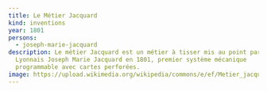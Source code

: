 ```yaml
---
title: Le Métier Jacquard
kind: inventions
year: 1801
persons:
  - joseph-marie-jacquard
description: Le métier Jacquard est un métier à tisser mis au point par le
  Lyonnais Joseph Marie Jacquard en 1801, premier système mécanique
  programmable avec cartes perforées.
image: https://upload.wikimedia.org/wikipedia/commons/e/ef/Metier_jacquard.jpg
---
```

